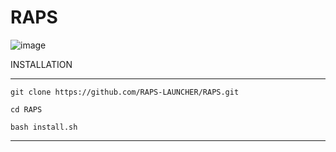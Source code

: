 # RAPS

![image](https://github.com/RAPS-LAUNCHER/RAPS/assets/143559207/450e768a-ac48-4ea0-a5ad-58077a7cb72a)

INSTALLATION 

--------------------------

```
git clone https://github.com/RAPS-LAUNCHER/RAPS.git
```
```
cd RAPS
```

```
bash install.sh
```

--------------------------

